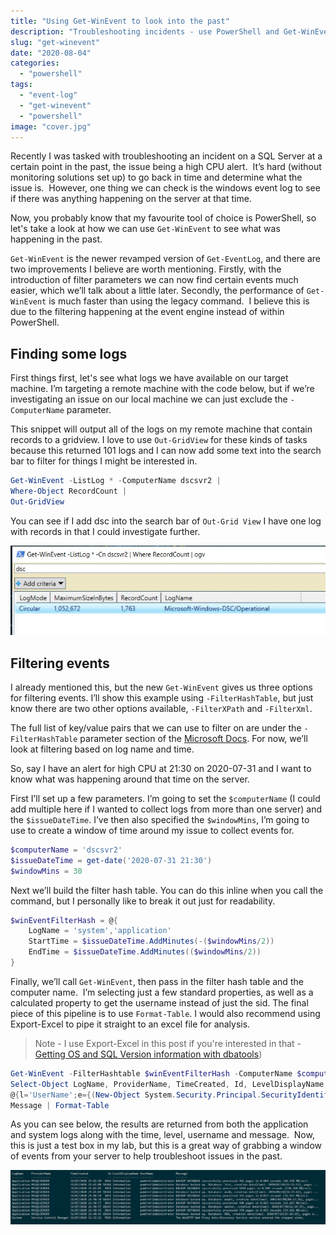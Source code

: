 ```yaml
---
title: "Using Get-WinEvent to look into the past"
description: "Troubleshooting incidents - use PowerShell and Get-WinEvent to help collect windows event logs."
slug: "get-winevent"
date: "2020-08-04"
categories:
  - "powershell"
tags:
  - "event-log"
  - "get-winevent"
  - "powershell"
image: "cover.jpg"
---
```


Recently I was tasked with troubleshooting an incident on a SQL Server at a certain point in the past, the issue being a high CPU alert.  It’s hard (without monitoring solutions set up) to go back in time and determine what the issue is.  However, one thing we can check is the windows event log to see if there was anything happening on the server at that time.

Now, you probably know that my favourite tool of choice is PowerShell, so let's take a look at how we can use `Get-WinEvent` to see what was happening in the past.

`Get-WinEvent` is the newer revamped version of `Get-EventLog`, and there are two improvements I believe are worth mentioning. Firstly, with the introduction of filter parameters we can now find certain events much easier, which we’ll talk about a little later. Secondly, the performance of `Get-WinEvent` is much faster than using the legacy command.  I believe this is due to the filtering happening at the event engine instead of within PowerShell.

## Finding some logs

First things first, let's see what logs we have available on our target machine. I’m targeting a remote machine with the code below, but if we’re investigating an issue on our local machine we can just exclude the `-ComputerName` parameter.

This snippet will output all of the logs on my remote machine that contain records to a gridview. I love to use `Out-GridView` for these kinds of tasks because this returned 101 logs and I can now add some text into the search bar to filter for things I might be interested in.

```PowerShell
Get-WinEvent -ListLog * -ComputerName dscsvr2 |
Where-Object RecordCount |
Out-GridView
```

You can see if I add dsc into the search bar of `Out-Grid View` I have one log with records in that I could investigate further.

![Out-GridView displaying results from Get-WinEvent -ListLog *](viewlogs.jpg)

## Filtering events

I already mentioned this, but the new `Get-WinEvent` gives us three options for filtering events. I’ll show this example using `-FilterHashTable`, but just know there are two other options available, `-FilterXPath` and `-FilterXml`.

The full list of key/value pairs that we can use to filter on are under the `-FilterHashTable` parameter section of the [Microsoft Docs](https://docs.microsoft.com/en-us/powershell/module/microsoft.powershell.diagnostics/get-winevent?view=powershell-7). For now, we’ll look at filtering based on log name and time.

So, say I have an alert for high CPU at 21:30 on 2020-07-31 and I want to know what was happening around that time on the server.

First I’ll set up a few parameters. I’m going to set the `$computerName` (I could add multiple here if I wanted to collect logs from more than one server) and the `$issueDateTime`. I’ve then also specified the `$windowMins`, I’m going to use to create a window of time around my issue to collect events for.

```PowerShell
$computerName = 'dscsvr2'
$issueDateTime = get-date('2020-07-31 21:30')
$windowMins = 30
```

Next we’ll build the filter hash table. You can do this inline when you call the command, but I personally like to break it out just for readability.

```PowerShell
$winEventFilterHash = @{
    LogName = 'system','application'
    StartTime = $issueDateTime.AddMinutes(-($windowMins/2))
    EndTime = $issueDateTime.AddMinutes(($windowMins/2))
}
```

Finally, we’ll call `Get-WinEvent`, then pass in the filter hash table and the computer name.  I’m selecting just a few standard properties, as well as a calculated property to get the username instead of just the sid. The final piece of this pipeline is to use `Format-Table`. I would also recommend using Export-Excel to pipe it straight to an excel file for analysis.

> Note - I use Export-Excel in this post if you're interested in that - [Getting OS and SQL Version information with dbatools](https://jesspomfret.com/getting-versions/))

```PowerShell
Get-WinEvent -FilterHashtable $winEventFilterHash -ComputerName $computerName |
Select-Object LogName, ProviderName, TimeCreated, Id, LevelDisplayName, `
@{l='UserName';e={(New-Object System.Security.Principal.SecurityIdentifier($_.UserId)).Translate([System.Security.Principal.NTAccount])}},
Message | Format-Table
```

As you can see below, the results are returned from both the application and system logs along with the time, level, username and message.  Now, this is just a test box in my lab, but this is a great way of grabbing a window of events from your server to help troubleshoot issues in the past.

![Results from Get-WinEvent](eventoutput.png)
